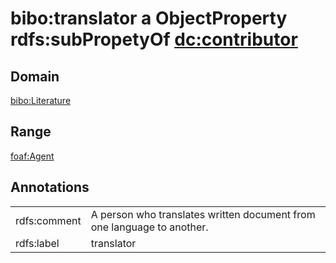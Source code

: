 # bibo:translator a ObjectProperty rdfs:subPropetyOf [dc:contributor](/dc/terms/contributor)

## Domain

[bibo:Literature](/ontology/bibo/Literature)

## Range

[foaf:Agent](/foaf/0.1/Agent)

## Annotations

|||
|-----|-----|
|rdfs:comment|A person who translates written document from one language to another.|
|rdfs:label|translator|

